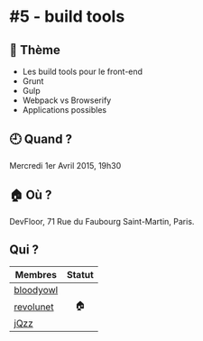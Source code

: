 # #5 - build tools

## 💬 Thème

- Les build tools pour le front-end
- Grunt
- Gulp
- Webpack vs Browserify
- Applications possibles

## 🕘 Quand ?

Mercredi 1er Avril 2015, 19h30

## 🏠 Où ?

DevFloor, 71 Rue du Faubourg Saint-Martin, Paris.

## Qui ?

Membres | Statut |
--------|:------:|
[bloodyowl](https://twitter.com/bloodyowl) |  |
[revolunet](https://twitter.com/revolunet) | 🏠 |
[jQzz](https://twitter.com/jQzzzz) |  |
